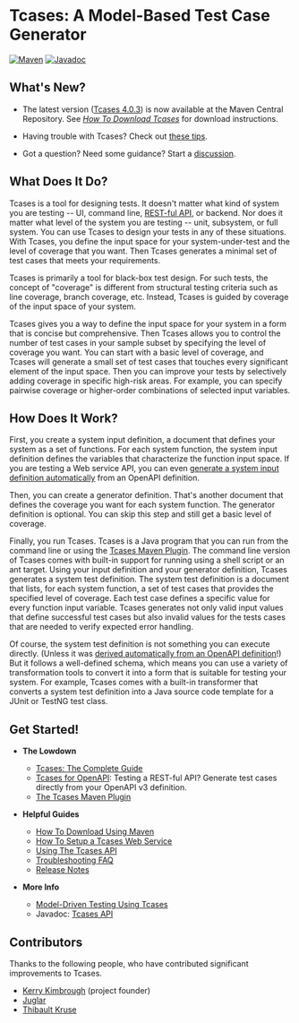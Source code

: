 # Tcases: A Model-Based Test Case Generator #

[![Maven](https://img.shields.io/badge/maven-4.0.3-green.svg)](https://search.maven.org/search?q=tcases-shell)
[![Javadoc](https://img.shields.io/badge/javadoc-4.0.3-green.svg)](https://javadoc.io/doc/org.cornutum.tcases/tcases-shell)

## What's New? ##
  * The latest version ([Tcases 4.0.3](ReleaseNotes.md#403)) is now available at the Maven Central Repository.
    See [*How To Download Tcases*](HowToDownload.md) for download instructions.

  * Having trouble with Tcases? Check out [these tips](./Troubleshooting-FAQs.md).

  * Got a question? Need some guidance? Start a [discussion](https://github.com/Cornutum/tcases/discussions).

## What Does It Do? ##

Tcases is a tool for designing tests. It doesn't matter what kind of system you are testing -- UI, command line,
[REST-ful API](tcases-openapi/README.md#tcases-for-openapi-from-rest-ful-to-test-ful), or backend.  Nor does it matter
what level of the system you are testing -- unit, subsystem, or full system. You can use Tcases to design your tests in any of
these situations. With Tcases, you define the input space for your system-under-test and the level of coverage that you
want. Then Tcases generates a minimal set of test cases that meets your requirements.

Tcases is primarily a tool for black-box test design. For such tests, the concept of "coverage" is different from structural
testing criteria such as line coverage, branch coverage, etc. Instead, Tcases is guided by coverage of the input space of your
system.

Tcases gives you a way to define the input space for your system in a form that is concise but comprehensive. Then Tcases allows
you to control the number of test cases in your sample subset by specifying the level of coverage you want. You can start with a
basic level of coverage, and Tcases will generate a small set of test cases that touches every significant element of the input
space. Then you can improve your tests by selectively adding coverage in specific high-risk areas. For example, you can specify
pairwise coverage or higher-order combinations of selected input variables.

## How Does It Work? ##

First, you create a system input definition, a document that defines your system as a set of functions. For each system
function, the system input definition defines the variables that characterize the function input space. If you are testing a Web
service API, you can even [generate a system input definition automatically](tcases-openapi/README.md#tcases-for-openapi-from-rest-ful-to-test-ful)
from an OpenAPI definition.

Then, you can create a generator definition. That's another document that defines the coverage you want for each system
function. The generator definition is optional. You can skip this step and still get a basic level of coverage.

Finally, you run Tcases. Tcases is a Java program that you can run from the command line or using the
[Tcases Maven Plugin](http://www.cornutum.org/tcases/docs/tcases-maven-plugin/). The command line version of Tcases comes with built-in
support for running using a shell script or an ant target. Using your input definition and your generator definition, Tcases
generates a system test definition. The system test definition is a document that lists, for each system function, a set of test
cases that provides the specified level of coverage. Each test case defines a specific value for every function input
variable. Tcases generates not only valid input values that define successful test cases but also invalid values for the tests
cases that are needed to verify expected error handling.

Of course, the system test definition is not something you can execute directly. (Unless it was
[derived automatically from an OpenAPI definition](tcases-openapi/README.md#how-do-you-run-generated-api-test-cases)!)
But it follows a well-defined schema, which means you can use a variety of transformation tools to convert it into a form that
is suitable for testing your system. For example, Tcases comes with a built-in transformer that converts a system test
definition into a Java source code template for a JUnit or TestNG test class.

## Get Started! ##

  * **The Lowdown**
    * [Tcases: The Complete Guide](./Tcases-Guide.md#tcases-the-complete-guide)
    * [Tcases for OpenAPI](tcases-openapi/README.md#tcases-for-openapi-from-rest-ful-to-test-ful): Testing a REST-ful API? Generate test cases directly from your OpenAPI v3 definition.
    * [The Tcases Maven Plugin](http://www.cornutum.org/tcases/docs/tcases-maven-plugin/)

  * **Helpful Guides**
    * [How To Download Using Maven](HowToDownload.md)
    * [How To Setup a Tcases Web Service](./Tcases-Web-Service.md)
    * [Using The Tcases API](./Using-Tcases-API.md)
    * [Troubleshooting FAQ](./Troubleshooting-FAQs.md#troubleshooting-faqs)
    * [Release Notes](ReleaseNotes.md)

  * **More Info**
    * [Model-Driven Testing Using Tcases](ModelDrivenTestingForAgileTeams.md)
    * Javadoc: [Tcases API](http://www.cornutum.org/tcases/docs/api/index.html)

## Contributors ##

Thanks to the following people, who have contributed significant improvements to Tcases.

  * [Kerry Kimbrough](https://github.com/kerrykimbrough) (project founder)
  * [Juglar](https://github.com/juglar)
  * [Thibault Kruse](https://github.com/tkruse)
